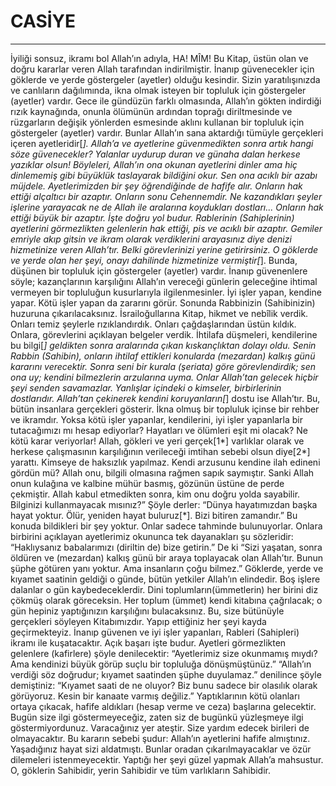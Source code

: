 # CASİYE
---
İyiliği sonsuz, ikramı bol Allah’ın adıyla,
HA! MÎM!
Bu Kitap, üstün olan ve doğru kararlar veren Allah tarafından indirilmiştir.
İnanıp güvenecekler için göklerde ve yerde göstergeler (ayetler) olduğu kesindir.
Sizin yaratılışınızda ve canlıların dağılımında, ikna olmak isteyen bir topluluk için göstergeler (ayetler) vardır.
Gece ile gündüzün farklı olmasında, Allah’ın gökten indirdiği rızık kaynağında, onunla ölümünün ardından toprağı diriltmesinde ve rüzgarların değişik yönlerden esmesinde aklını kullanan bir topluluk için göstergeler (ayetler) vardır.
Bunlar Allah’ın sana aktardığı tümüyle gerçekleri içeren ayetleridir[*]. Allah’a ve ayetlerine güvenmedikten sonra artık hangi söze güvenecekler?
Yalanlar uydurup duran ve günaha dalan herkese yazıklar olsun!
Böyleleri, Allah’ın ona okunan ayetlerini dinler ama hiç dinlememiş gibi büyüklük taslayarak bildiğini okur. Sen ona acıklı bir azabı müjdele.
Ayetlerimizden bir şey öğrendiğinde de hafife alır. Onların hak ettiği alçaltıcı bir azaptır.
Onların sonu Cehennemdir. Ne kazandıkları şeyler işlerine yarayacak ne de Allah ile aralarına koydukları dostları... Onların hak ettiği büyük bir azaptır.
İşte doğru yol budur. Rablerinin (Sahiplerinin) ayetlerini görmezlikten gelenlerin hak ettiği, pis ve acıklı bir azaptır.
Gemiler emriyle akıp gitsin ve ikram olarak verdiklerini arayasınız diye denizi hizmetinize veren Allah’tır.  Belki görevlerinizi yerine getirirsiniz.
O göklerde ve yerde olan her şeyi, onayı dahilinde hizmetinize vermiştir[*]. Bunda, düşünen bir topluluk için göstergeler (ayetler) vardır.
İnanıp güvenenlere söyle; kazançlarının karşılığını Allah’ın vereceği günlerin geleceğine ihtimal vermeyen bir topluluğun kusurlarıyla ilgilenmesinler.
İyi işler yapan, kendine yapar. Kötü işler yapan da zararını görür. Sonunda Rabbinizin (Sahibinizin) huzuruna çıkarılacaksınız.
İsrailoğullarına Kitap, hikmet ve nebîlik verdik. Onları temiz şeylerle rızıklandırdık. Onları çağdaşlarından üstün kıldık.
Onlara, görevlerini açıklayan belgeler verdik. İhtilafa düşmeleri, kendilerine bu bilgi[*] geldikten sonra aralarında çıkan kıskançlıktan dolayı oldu. Senin Rabbin (Sahibin), onların ihtilaf ettikleri konularda (mezardan) kalkış günü kararını verecektir.
Sonra seni bir kurala (şeriata) göre görevlendirdik; sen ona uy; kendini bilmezlerin arzularına uyma.
Onlar Allah’tan gelecek hiçbir şeyi senden savamazlar.  Yanlışlar içindeki o kimseler, birbirlerinin dostlarıdır. Allah’tan çekinerek kendini koruyanların[*] dostu ise Allah’tır.
Bu, bütün insanlara gerçekleri gösterir. İkna olmuş bir topluluk içinse bir rehber ve ikramdır.
Yoksa kötü işler yapanlar, kendilerini, iyi işler yapanlarla bir tutacağımızı mı hesap ediyorlar? Hayatları ve ölümleri eşit mi olacak? Ne kötü karar veriyorlar!
Allah, gökleri ve yeri gerçek[1*] varlıklar olarak ve herkese çalışmasının karşılığının verileceği imtihan sebebi olsun diye[2*] yarattı. Kimseye de haksızlık yapılmaz.
Kendi arzusunu kendine ilah edineni gördün mü? Allah onu, bilgili olmasına rağmen sapık saymıştır. Sanki Allah onun kulağına ve kalbine mühür basmış, gözünün üstüne de perde çekmiştir. Allah kabul etmedikten sonra, kim onu doğru yolda sayabilir. Bilginizi kullanmayacak mısınız?”
Şöyle derler: “Dünya hayatımızdan başka hayat yoktur. Ölür, yeniden hayat buluruz[*]. Bizi bitiren zamandır.” Bu konuda bildikleri bir şey yoktur. Onlar sadece tahminde bulunuyorlar.
Onlara birbirini açıklayan ayetlerimiz okununca tek dayanakları şu sözleridir: “Haklıysanız babalarımızı (diriltin de) bize getirin.”
De ki “Sizi yaşatan, sonra öldüren ve (mezardan) kalkış günü bir araya toplayacak olan Allah’tır. Bunun şüphe götüren yanı yoktur. Ama insanların çoğu bilmez.”
Göklerde, yerde ve kıyamet saatinin geldiği o günde, bütün yetkiler Allah’ın elindedir. Boş işlere dalanlar o gün kaybedeceklerdir.
Dini toplumların(ümmetlerin) her birini diz çökmüş olarak göreceksin. Her toplum (ümmet) kendi kitabına çağrılacak; o gün hepiniz yaptığınızın karşılığını bulacaksınız.
Bu, size bütünüyle gerçekleri söyleyen Kitabımızdır. Yapıp ettiğiniz her şeyi kayda geçirmekteyiz.
İnanıp güvenen ve iyi işler yapanları, Rableri (Sahipleri) ikramı ile kuşatacaktır. Açık başarı işte budur.
Ayetleri görmezlikten gelenlere (kafirlere) şöyle denilecektir: “Ayetlerimiz size okunmamış mıydı? Ama kendinizi büyük görüp suçlu bir topluluğa dönüşmüştünüz.”
“Allah’ın verdiği söz doğrudur; kıyamet saatinden şüphe duyulamaz.” denilince şöyle demiştiniz: “Kıyamet saati de ne oluyor? Biz bunu sadece bir olasılık olarak görüyoruz. Kesin bir kanaate varmış değiliz.”
Yaptıklarının kötü olanları ortaya çıkacak, hafife aldıkları (hesap verme ve ceza) başlarına gelecektir.
Bugün size ilgi göstermeyeceğiz, zaten siz de bugünkü yüzleşmeye ilgi göstermiyordunuz. Varacağınız yer ateştir. Size yardım edecek birileri de olmayacaktır.
Bu kararın sebebi şudur: Allah’ın ayetlerini hafife almıştınız. Yaşadığınız hayat sizi aldatmıştı. Bunlar oradan çıkarılmayacaklar ve özür dilemeleri istenmeyecektir.
Yaptığı her şeyi güzel yapmak Allah’a mahsustur. O, göklerin Sahibidir, yerin Sahibidir ve tüm varlıkların Sahibidir.
